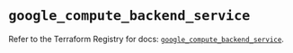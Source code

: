 # `google_compute_backend_service`

Refer to the Terraform Registry for docs: [`google_compute_backend_service`](https://registry.terraform.io/providers/hashicorp/google/6.3.0/docs/resources/compute_backend_service).
